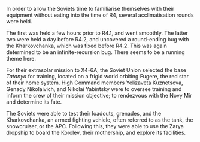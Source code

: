 In order to allow the Soviets time to familiarise themselves with their equipment without eating into the time of R4, several acclimatisation rounds were held.

The first was held a few hours prior to R4.1, and went smoothly. The latter two were held a day before R4.2, and uncovered a round-ending bug with the Kharkovchanka, which was fixed before R4.2. This was again determined to be an infinite-recursion bug. There seems to be a running theme here.

For their extrasolar mission to X4-6A, the Soviet Union selected the base *Tatanya* for training, located on a frigid world orbiting Fugere, the red star of their home system. High Command members Yelizaveta Kuznetsova, Genady Nikolaivich, and Nikolai Yabintsky were to oversee training and inform the crew of their mission objective; to rendezvous with the Novy Mir and determine its fate.

The Soviets were able to test their loadouts, grenades, and the Kharkovchanka, an armed fighting vehicle, often referred to as the tank, the snowcruiser, or the APC. Following this, they were able to use the Zarya dropship to board the Korolev, their mothership, and explore its facilities.